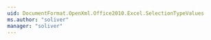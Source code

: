 ```yaml
---
uid: DocumentFormat.OpenXml.Office2010.Excel.SelectionTypeValues
ms.author: "soliver"
manager: "soliver"
---
```

